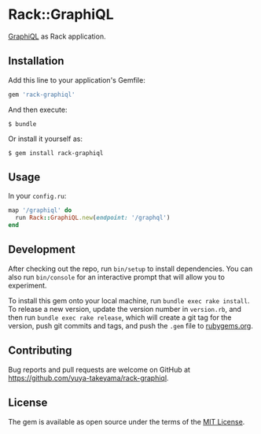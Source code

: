 # Rack::GraphiQL

[GraphiQL](https://github.com/graphql/graphiql) as Rack application.

## Installation

Add this line to your application's Gemfile:

```ruby
gem 'rack-graphiql'
```

And then execute:

    $ bundle

Or install it yourself as:

    $ gem install rack-graphiql

## Usage

In your `config.ru`:

```rb
map '/graphiql' do
  run Rack::GraphiQL.new(endpoint: '/graphql')
end
```

## Development

After checking out the repo, run `bin/setup` to install dependencies. You can also run `bin/console` for an interactive prompt that will allow you to experiment.

To install this gem onto your local machine, run `bundle exec rake install`. To release a new version, update the version number in `version.rb`, and then run `bundle exec rake release`, which will create a git tag for the version, push git commits and tags, and push the `.gem` file to [rubygems.org](https://rubygems.org).

## Contributing

Bug reports and pull requests are welcome on GitHub at https://github.com/yuya-takeyama/rack-graphiql.

## License

The gem is available as open source under the terms of the [MIT License](http://opensource.org/licenses/MIT).
